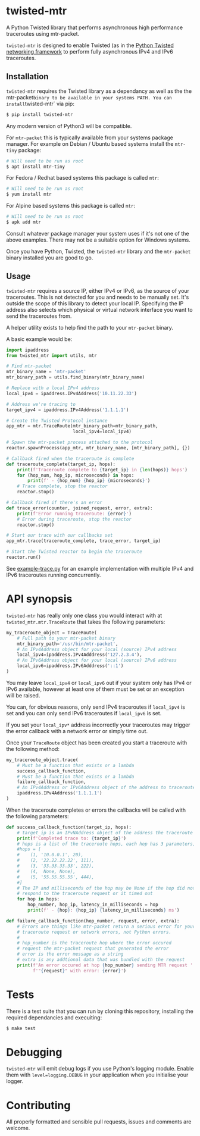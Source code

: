 # twisted-mtr

A Python Twisted library that performs asynchronous high performance
traceroutes using mtr-packet.

`twisted-mtr` is designed to enable Twisted (as in the
[Python Twisted networking framework](https://twistedmatrix.com/) to perform
fully asynchronous IPv4 and IPv6 traceroutes.


## Installation

`twisted-mtr` requires the Twisted library as a dependancy as well as the the
mtr-packet` binary to be available in your systems PATH. You can install
`twisted-mtr` via pip:

```bash
$ pip install twisted-mtr
```

Any modern version of Python3 will be compatible.

For `mtr-packet` this is typically available from your systems package manager.
For example on Debian / Ubuntu based systems install the `mtr-tiny` package:

```bash
# Will need to be run as root
$ apt install mtr-tiny
```

For Fedora / Redhat based systems this package is called `mtr`:

```bash
# Will need to be run as root
$ yum install mtr
```

For Alpine based systems this package is called `mtr`:

```bash
# Will need to be run as root
$ apk add mtr
```

Consult whatever package manager your system uses if it's not one of the above
examples. There may not be a suitable option for Windows systems.

Once you have Python, Twisted, the `twisted-mtr` library and the `mtr-packet`
binary installed you are good to go.


## Usage

`twisted-mtr` requires a source IP, either IPv4 or IPv6, as the source of your
traceroutes. This is not detected for you and needs to be manually set. It's
outside the scope of this library to detect your local IP. Specifying the IP
address also selects which physical or virtual network interface you want to
send the traceroutes from.

A helper utility exists to help find the path to your `mtr-packet` binary.

A basic example would be:

```python
import ipaddress
from twisted_mtr import utils, mtr

# Find mtr-packet
mtr_binary_name = 'mtr-packet'
mtr_binary_path = utils.find_binary(mtr_binary_name)

# Replace with a local IPv4 address
local_ipv4 = ipaddress.IPv4Address('10.11.22.33')

# Address we're tracing to
target_ipv4 = ipaddress.IPv4Address('1.1.1.1')

# Create the Twisted Protocol instance
app_mtr = mtr.TraceRoute(mtr_binary_path=mtr_binary_path,
                         local_ipv4=local_ipv4)

# Spawn the mtr-packet process attached to the protocol
reactor.spawnProcess(app_mtr, mtr_binary_name, [mtr_binary_path], {})

# Callback fired when the traceroute is complete
def traceroute_complete(target_ip, hops):
    print(f'Traceroute complete to {target_ip} in {len(hops)} hops')
    for (hop_num, hop_ip, microseconds) in hops:
        print(f' - {hop_num} {hop_ip} {microseconds}')
    # Trace complete, stop the reactor
    reactor.stop()

# Callback fired if there's an error
def trace_error(counter, joined_request, error, extra):
    print(f'Error running traceroute: {error}')
    # Error during traceroute, stop the reactor
    reactor.stop()

# Start our trace with our callbacks set
app_mtr.trace(traceroute_complete, trace_error, target_ip)

# Start the Twisted reactor to begin the traceroute
reactor.run()
```

See [example-trace.py](example-trace.py) for an example implementation with
multiple IPv4 and IPv6 traceroutes running concurrently.


# API synopsis

`twisted-mtr` has really only one class you would interact with at
`twisted_mtr.mtr.TraceRoute` that takes the following parameters:

```python
my_traceroute_object = TraceRoute(
    # Full path to your mtr-packet binary
    mtr_binary_path='/usr/bin/mtr-packet',
    # An IPv4Address object for your local (source) IPv4 address
    local_ipv4=ipaddress.IPv4Adddress('127.2.3.4'),
    # An IPv6Address object for your local (source) IPv6 address
    local_ipv6=ipaddress.IPv6Adddress('::1')
)
```

You may leave `local_ipv4` or `local_ipv6` out if your system only has IPv4
or IPv6 available, however at least one of them must be set or an exception
will be raised.

You can, for obvious reasons, only send IPv4 traceroutes if `local_ipv4` is
set and you can only send IPv6 traceroutes if `local_ipv6` is set.

If you set your `local_ipv*` address incorrectly your traceroutes may trigger
the error callback with a network error or simply time out.

Once your `TraceRoute` object has been created you start a traceroute with
the following method:

```python
my_traceroute_object.trace(
    # Must be a function that exists or a lambda
    success_callback_function,
    # Must be a function that exists or a lambda
    failure_callback_function,
    # An IPv4Address or IPv6Address object of the address to traceroute to
    ipaddress.IPv4Address('1.1.1.1')
)
```

When the traceroute completes or errors the callbacks will be called with the
following parameters:

```python
def success_callback_function(target_ip, hops):
    # target_ip is an IPvNAddress object of the address the traceroute was to
    print(f'Completed trace to: {target_ip}')
    # hops is a list of the traceroute hops, each hop has 3 parameters, e.g.
    #hops = [
    #    (1, '10.0.0.1', 20),
    #    (2, '22.22.22.22', 111),
    #    (3, '33.33.33.33', 222),
    #    (4,  None, None),
    #    (5, '55.55.55.55', 444),
    #]
    # The IP and milliseconds of the hop may be None if the hop did not
    # respond to the traceroute request or it timed out
    for hop in hops:
        hop_number, hop_ip, latency_in_milliseconds = hop
        print(f' - {hop}: {hop_ip} {latency_in_milliseconds} ms')

def failure_callback_function(hop_number, request, error, extra):
    # Errors are things like mtr-packet return a serious error for your
    # traceroute request or network errors, not Python errors.
    #
    # hop_number is the traceroute hop where the error occured
    # request the mtr-packet request that generated the error
    # error is the error message as a string
    # extra is any addtional data that was bundled with the request
    print(f'An error occured at hop {hop_number} sending MTR request '
          f'"{request}" with error: {error}')
```


# Tests

There is a test suite that you can run by cloning this repository, installing
the required dependancies and execuiting:

```bash
$ make test
```


# Debugging

`twisted-mtr` will emit debug logs if you use Python's logging module. Enable
them with `level=logging.DEBUG` in your application when you initialise your
logger.


# Contributing

All properly formatted and sensible pull requests, issues and comments are
welcome.
